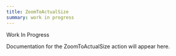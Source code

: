```yaml
---
title: ZoomToActualSize
summary: work in progress
---
```


Work In Progress

Documentation for the ZoomToActualSize action will appear here.